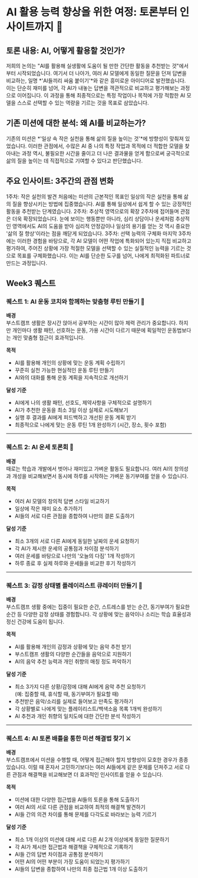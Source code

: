 # AI 활용 능력 향상을 위한 여정: 토론부터 인사이트까지 🚩
## 토론 내용: AI, 어떻게 활용할 것인가?
저희의 논의는 "AI를 활용해 실생활에 도움이 될 만한 간단한 활동을 추천받는 것"에서부터 시작되었습니다. 여기서 더 나아가, 여러 AI 모델에게 동일한 질문을 던져 답변을 비교하는, 일명 *'AI들끼리 싸움 붙이기'*와 같은 흥미로운 아이디어로 발전했습니다.
이는 단순히 재미를 넘어, 각 AI가 내놓는 답변을 객관적으로 비교하고 평가해보는 과정으로 이어집니다. 이 과정을 통해 최종적으로는 특정 작업이나 목적에 가장 적합한 AI 모델을 스스로 선택할 수 있는 역량을 기르는 것을 목표로 삼았습니다.

## 기존 미션에 대한 분석: 왜 AI를 비교하는가?
기존의 미션은 *'일상 속 작은 실천을 통해 삶의 질을 높이는 것'*에 방향성이 맞춰져 있었습니다. 이러한 관점에서, 수많은 AI 중 나의 특정 작업과 목적에 더 적합한 모델을 찾아내는 과정 역시, 불필요한 시간을 줄이고 더 나은 결과물을 얻게 함으로써 궁극적으로 삶의 질을 높이는 데 직접적으로 기여할 수 있다고 판단했습니다.

## 주요 인사이트: 3주간의 관점 변화
1주차: 작은 실천의 발견 처음에는 미션의 근본적인 목표인 일상의 작은 실천을 통해 삶의 질을 향상시키는 방법에 집중했습니다. AI를 통해 일상에서 쉽게 할 수 있는 긍정적인 활동을 추천받는 단계였습니다.
2주차: 추상적 영역으로의 확장 2주차에 접어들며 관점은 더욱 확장되었습니다. 눈에 보이는 행동뿐만 아니라, 심리 상담이나 운세처럼 추상적인 영역에서도 AI의 도움을 받아 심리적 안정감이나 일상의 용기를 얻는 것 역시 중요한 '삶의 질 향상'이라는 점을 깨닫게 되었습니다.
3주차: 선택 능력의 구체화 마지막 3주차에는 이러한 경험을 바탕으로, 각 AI 모델이 어떤 작업에 특화되어 있는지 직접 비교하고 평가하여, 주어진 상황에 가장 적절한 모델을 선택할 수 있는 실질적인 능력을 기르는 것으로 목표를 구체화했습니다. 이는 AI를 단순한 도구를 넘어, 나에게 최적화된 파트너로 만드는 과정입니다.
## Week3 퀘스트

### 퀘스트 1: AI 운동 코치와 함께하는 맞춤형 루틴 만들기 💪

**배경**  
부스트캠프 생활은 장시간 앉아서 공부하는 시간이 많아 체력 관리가 중요합니다. 하지만 개인마다 생활 패턴, 선호하는 운동, 가용 시간이 다르기 때문에 획일적인 운동법보다는 개인 맞춤형 접근이 효과적입니다.

**목적**

- AI를 활용해 개인의 상황에 맞는 운동 계획 수립하기
- 꾸준히 실천 가능한 현실적인 운동 루틴 만들기
- AI와의 대화를 통해 운동 계획을 지속적으로 개선하기

**달성 기준**

- AI에게 나의 생활 패턴, 선호도, 제약사항을 구체적으로 설명하기
- AI가 추천한 운동을 최소 3일 이상 실제로 시도해보기
- 실행 후 결과를 AI에게 피드백하고 개선된 운동 계획 받기
- 최종적으로 나에게 맞는 운동 루틴 1개 완성하기 (시간, 장소, 횟수 포함)

---

### 퀘스트 2: AI 운세 토론회 🔮

**배경**  
때로는 학습과 개발에서 벗어나 재미있고 가벼운 활동도 필요합니다. 여러 AI의 창의성과 개성을 비교해보면서 동시에 하루를 시작하는 가벼운 동기부여를 얻을 수 있습니다.

**목적**

- 여러 AI 모델의 창의적 답변 스타일 비교하기
- 일상에 작은 재미 요소 추가하기
- AI들의 서로 다른 관점을 종합하여 나만의 결론 도출하기

**달성 기준**

- 최소 3개의 서로 다른 AI에게 동일한 날짜의 운세 요청하기
- 각 AI가 제시한 운세의 공통점과 차이점 분석하기
- 여러 운세를 바탕으로 나만의 '오늘의 다짐' 1개 작성하기
- 하루 종료 후 실제 하루와 운세들을 비교한 후기 작성하기

---

### 퀘스트 3: 감정 상태별 플레이리스트 큐레이터 만들기 🎵

**배경**  
부스트캠프 생활 중에는 집중이 필요한 순간, 스트레스를 받는 순간, 동기부여가 필요한 순간 등 다양한 감정 상태를 경험합니다. 각 상황에 맞는 음악이나 소리는 학습 효율성과 정신 건강에 도움이 됩니다.

**목적**

- AI를 활용해 개인의 감정과 상황에 맞는 음악 추천 받기
- 부스트캠프 생활의 다양한 순간들을 음악으로 지원하기
- AI의 음악 추천 능력과 개인 취향의 매칭 정도 파악하기

**달성 기준**

- 최소 3가지 다른 상황/감정에 대해 AI에게 음악 추천 요청하기  
  (예: 집중할 때, 휴식할 때, 동기부여가 필요할 때)
- 추천받은 음악/소리를 실제로 들어보고 만족도 평가하기
- 각 상황별로 나에게 맞는 플레이리스트/백색소음 목록 1개씩 완성하기
- AI 추천과 개인 취향의 일치도에 대한 간단한 분석 작성하기

---

### 퀘스트 4: AI 토론 배틀을 통한 미션 해결법 찾기 ⚔️

**배경**  
부스트캠프에서 미션을 수행할 때, 어떻게 접근해야 할지 방향성이 모호한 경우가 종종 있습니다. 이럴 때 혼자서 고민하기보다는 여러 AI들에게 같은 문제를 던져주고 서로 다른 관점과 해결책을 비교해보면 더 효과적인 인사이트를 얻을 수 있습니다.

**목적**

- 미션에 대한 다양한 접근법을 AI들의 토론을 통해 도출하기
- 여러 AI의 서로 다른 관점을 비교하여 최적의 해결책 발견하기
- AI들 간의 의견 차이를 통해 문제를 다각도로 바라보는 능력 기르기

**달성 기준**

- 최소 1개 이상의 미션에 대해 서로 다른 AI 2개 이상에게 동일한 질문하기
- 각 AI가 제시한 접근법과 해결책을 구체적으로 기록하기
- AI들 간의 답변 차이점과 공통점 분석하기
- 어떤 AI의 어떤 부분이 가장 도움이 되었는지 평가하기
- AI들의 답변을 종합하여 나만의 최종 접근법 1개 이상 도출하기
